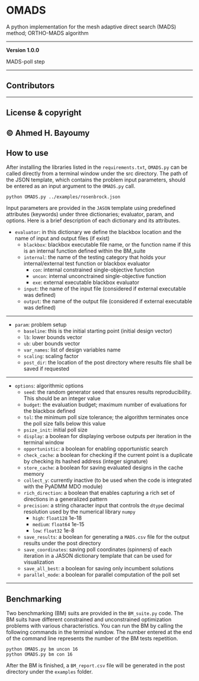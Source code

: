 # OMADS
A python implementation for the mesh adaptive direct search (MADS) method; ORTHO-MADS algorithm

---

**Version 1.0.0**

MADS-poll step

---

## Contributors

---

## License & copyright

© Ahmed H. Bayoumy 
---
## How to use

After installing the libraries listed in the `requirements.txt`, `OMADS.py` can be called directly from a 
terminal window under the src directory. The path of the JSON template, which contains the problem input parameters, 
should be entered as an input argument to the `OMADS.py` call. 

```commandline
python OMADS.py ../examples/rosenbrock.json
```

Input parameters are provided in the `JASON` template using predefined attributes (keywords) under three dictionaries; 
evaluator, param, and options. Here is a brief description of each dictionary and its attributes.

* `evaluator`: in this dictionary we define the blackbox location and the name of input and output files (if exist)
  * `blackbox`: blackbox executable file name, or the function name if this is an internal function defined within the BM_suite
  * `internal`: the name of the testing category that holds your internal/external test function or blackbox evaluator
    * `con`: internal constrained single-objective function
    * `uncon`: internal unconctrained single-objective function
    * `exe`: external executable blackbox evaluator
  * `input`: the name of the input file (considered if external executable was defined)
  * `output`: the name of the output file (considered if external executable was defined)
---
* `param`: problem setup
  * `baseline`: this is the initial starting point (initial design vector)
  * `lb`: lower bounds vector
  * `ub`: uber bounds vector
  * `var_names`: list of design variables name
  * `scaling`: scaling factor
  * `post_dir`: the location of the post directory where results file shall be saved if requested
---
* `options`: algorithmic options
  * `seed`: the random generator seed that ensures results reproducibility. This should be an integer value
  * `budget`: the evaluation budget; maximum number of evaluations for the blackbox defined
  * `tol`: the minimum poll size tolerance; the algorithm terminates once the poll size falls below this value
  * `psize_init`: initial poll size
  * `display`: a boolean for displaying verbose outputs per iteration in the terminal window
  * `opportunistic`: a boolean for enabling opportunistic search
  * `check_cache`: a boolean for checking if the current point is a duplicate by checking its hashed address (integer signature)
  * `store_cache`: a boolean for saving evaluated designs in the cache memory
  * `collect_y`: currently inactive (to be used when the code is integrated with the PyADMM MDO module)
  * `rich_direction`: a boolean that enables capturing a rich set of directions in a generalized pattern
  * `precision`: a string character input that controls the `dtype` decimal resolution used by the numerical library `numpy`
    * `high`: `float128` 1e-18
    * `medium`: `float64` 1e-15
    * `low`: `float32` 1e-8
  * `save_results`: a boolean for generating a `MADS.csv` file for the output results under the post directory
  * `save_coordinates`: saving poll coordinates (spinners) of each iteration in a JASON dictionary template that can be used for visualization
  * `save_all_best`: a boolean for saving only incumbent solutions
  * `parallel_mode`: a boolean for parallel computation of the poll set
---
  
## Benchmarking

Two benchmarking (BM) suits are provided in the `BM_suite.py` code. The BM suits have different constrained and 
unconstrained optimization problems with various characteristics. You can run the BM by calling the following commands 
in the terminal window. The number entered at the end of the command line represents the number of the BM tests 
repetition.
```commandline
python OMADS.py bm uncon 16
python OMADS.py bm con 16
```

After the BM is finished, a `BM_report.csv` file will be generated in the post directory under 
the `examples` folder.
